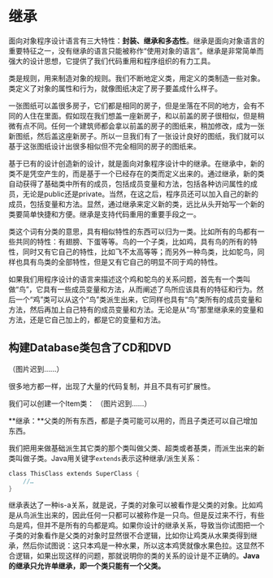 ﻿# 继承

 面向对象程序设计语言有三大特性：**封装、继承和多态性**。继承是面向对象语言的重要特征之一，没有继承的语言只能被称作“使用对象的语言”。继承是非常简单而强大的设计思想，它提供了我们代码重用和程序组织的有力工具。

类是规则，用来制造对象的规则。我们不断地定义类，用定义的类制造一些对象。类定义了对象的属性和行为，就像图纸决定了房子要盖成什么样子。
       
一张图纸可以盖很多房子，它们都是相同的房子，但是坐落在不同的地方，会有不同的人住在里面。假如现在我们想盖一座新房子，和以前盖的房子很相似，但是稍微有点不同。任何一个建筑师都会拿以前盖的房子的图纸来，稍加修改，成为一张新图纸，然后盖这座新房子。所以一旦我们有了一张设计良好的图纸，我们就可以基于这张图纸设计出很多相似但不完全相同的房子的图纸来。

基于已有的设计创造新的设计，就是面向对象程序设计中的继承。在继承中，新的类不是凭空产生的，而是基于一个已经存在的类而定义出来的。通过继承，新的类自动获得了基础类中所有的成员，包括成员变量和方法，包括各种访问属性的成员，无论是public还是private。当然，在这之后，程序员还可以加入自己的新的成员，包括变量和方法。显然，通过继承来定义新的类，远比从头开始写一个新的类要简单快捷和方便。继承是支持代码重用的重要手段之一。

类这个词有分类的意思，具有相似特性的东西可以归为一类。比如所有的鸟都有一些共同的特性：有翅膀、下蛋等等。鸟的一个子类，比如鸡，具有鸟的所有的特性，同时又有它自己的特性，比如飞不太高等等；而另外一种鸟类，比如鸵鸟，同样也具有鸟类的全部特性，但是又有它自己的明显不同于鸡的特性。

如果我们用程序设计的语言来描述这个鸡和鸵鸟的关系问题，首先有一个类叫做“鸟”，它具有一些成员变量和方法，从而阐述了鸟所应该具有的特征和行为。然后一个“鸡”类可以从这个“鸟”类派生出来，它同样也具有“鸟”类所有的成员变量和方法，然后再加上自己特有的成员变量和方法。无论是从“鸟”那里继承来的变量和方法，还是它自己加上的，都是它的变量和方法。 

## 构建Database类包含了CD和DVD
（图片迟到……）

很多地方都一样，出现了大量的代码复制，并且不具有可扩展性。

我们可以创建一个Item类：
（图片迟到……）

**继承：**父类的所有东西，都是子类可能可以用的，而且子类还可以自己增加东西。

我们把用来做基础派生其它类的那个类叫做父类、超类或者基类，而派生出来的新类叫做子类。Java用关键字`extends`表示这种继承/派生关系：
````````java
class ThisClass extends SuperClass { 
    //…
}
`````````````

继承表达了一种is-a关系，就是说，子类的对象可以被看作是父类的对象。比如鸡是从鸟派生出来的，因此任何一只都可以被称作是一只鸟。但是反过来不行，有些鸟是鸡，但并不是所有的鸟都是鸡。如果你设计的继承关系，导致当你试图把一个子类的对象看作是父类的对象时显然很不合逻辑，比如你让鸡类从水果类得到继承，然后你试图说：这只本鸡是一种水果，所以这本鸡煲就像水果色拉。这显然不合逻辑，如果出现这样的问题，那就说明你的类的关系的设计是不正确的。**Java的继承只允许单继承，即一个类只能有一个父类。**







